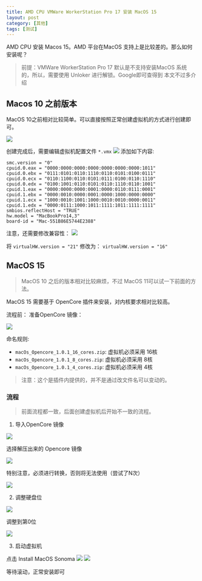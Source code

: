 ```yaml
---
title: AMD CPU VMWare WorkerStation Pro 17 安装 MacOS 15
layout: post
category: [其他]
tags: [测试]
---
```


AMD CPU 安装 Macos 15。AMD 平台在MacOS 支持上是比较差的。那么如何安装呢？

> 前提：VMWare WorkerStation Pro 17 默认是不支持安装MacOS 系统的，所以，需要使用 Unloker 进行解锁。Google即可查得到 本文不过多介绍

## Macos 10 之前版本


MacOS 10之前相对比较简单。可以直接按照正常创建虚拟机的方式进行创建即可。

![](../../assets/posts/其他/20250228/img_1.png)

创建完成后，需要编辑虚拟机配置文件 `*.vmx`
![](../../assets/posts/其他/20250228/img_2.png)
添加如下内容:
```properties
smc.version = "0"
cpuid.0.eax = "0000:0000:0000:0000:0000:0000:0000:1011"
cpuid.0.ebx = "0111:0101:0110:1110:0110:0101:0100:0111"
cpuid.0.ecx = "0110:1100:0110:0101:0111:0100:0110:1110"
cpuid.0.edx = "0100:1001:0110:0101:0110:1110:0110:1001"
cpuid.1.eax = "0000:0000:0000:0001:0000:0110:0111:0001"
cpuid.1.ebx = "0000:0010:0000:0001:0000:1000:0000:0000"
cpuid.1.ecx = "1000:0010:1001:1000:0010:0010:0000:0011"
cpuid.1.edx = "0000:0111:1000:1011:1111:1011:1111:1111"
smbios.reflectHost = "TRUE"
hw.model = "MacBookPro14,3"
board-id = "Mac-551B86E5744E2388"
```
注意，还需要修改兼容性：
![](../../assets/posts/其他/20250228/img_3.png)

将 `virtualHW.version = "21"` 修改为： `virtualHW.version = "16"`


## MacOS 15

> MacOS 10 之后的版本相对比较麻烦，不过 MacOS 11可以试一下前面的方法。

MacOS 15 需要基于 OpenCore 插件来安装，对内核要求相对比较高。

流程前：
准备OpenCore 镜像：

![](../../assets/posts/其他/20250228/img_4.png)

命名规则: 
- `macOs_Opencore_1.0.1_16_cores.zip`: 虚拟机必须采用 16核
- `macOs_Opencore_1.0.1_8_cores.zip`: 虚拟机必须采用 8核
- `macOs_Opencore_1.0.1_4_cores.zip`: 虚拟机必须采用 4核

> 注意：这个是插件内提供的，并不是通过改文件名可以变动的。

### 流程

> 前面流程都一致，后面创建虚拟机后开始不一致的流程。

1. 导入OpenCore 镜像

  ![](../../assets/posts/其他/20250228/img_5.png)

  选择解压出来的 Opencore 镜像

  ![](../../assets/posts/其他/20250228/img_6.png)

  特别注意，必须进行转换，否则将无法使用（尝试了N次）

  ![](../../assets/posts/其他/20250228/img_7.png)

2. 调整硬盘位

  ![](../../assets/posts/其他/20250228/img_8.png)

  调整到第0位

  ![](../../assets/posts/其他/20250228/img_9.png)

3. 启动虚拟机
  
  点击 Install MacOS Sonoma
  ![](../../assets/posts/其他/20250228/img_10.png)
  ![](../../assets/posts/其他/20250228/img_11.png)

等待滚动，正常安装即可
